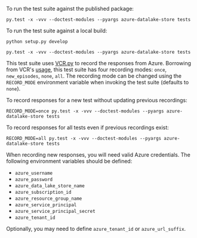 To run the test suite against the published package:

    py.test -x -vvv --doctest-modules --pyargs azure-datalake-store tests

To run the test suite against a local build:
    
    python setup.py develop
    
    py.test -x -vvv --doctest-modules --pyargs azure-datalake-store tests
    
This test suite uses [VCR.py](https://github.com/kevin1024/vcrpy) to record the
responses from Azure. Borrowing from VCR's
[usage](https://vcrpy.readthedocs.io/en/latest/usage.html#record-modes), this
test suite has four recording modes: `once`, `new_episodes`, `none`, `all`. The
recording mode can be changed using the `RECORD_MODE` environment variable when
invoking the test suite (defaults to `none`).

To record responses for a new test without updating previous recordings:

    RECORD_MODE=once py.test -x -vvv --doctest-modules --pyargs azure-datalake-store tests

To record responses for all tests even if previous recordings exist:

    RECORD_MODE=all py.test -x -vvv --doctest-modules --pyargs azure-datalake-store tests

When recording new responses, you will need valid Azure credentials. The following
environment variables should be defined:

* `azure_username`
* `azure_password`
* `azure_data_lake_store_name`
* `azure_subscription_id`
* `azure_resource_group_name`
* `azure_service_principal`
* `azure_service_principal_secret`
* `azure_tenant_id`

Optionally, you may need to define `azure_tenant_id` or `azure_url_suffix`.
